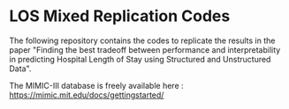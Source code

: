 # LOS Mixed Replication Codes

The following repository contains the codes to replicate the results in the paper "Finding the best tradeoff between performance and interpretability in predicting Hospital Length of Stay using Structured and Unstructured Data".

The MIMIC-III database is freely available here : https://mimic.mit.edu/docs/gettingstarted/
